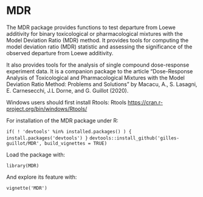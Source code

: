 # MDR
The MDR package provides functions to test departure from Loewe additivity for binary toxicological or pharmacological mixtures with the Model Deviation Ratio (MDR) method.
It provides tools for computing the model deviation ratio (MDR) statistic and assessing the significance 
of the observed departure from Loewe additivity. 

It also provides tools for the analysis of single compound dose-response experiment data. 
It is a companion package to the article “Dose-Response Analysis of Toxicological and Pharmacological Mixtures with the Model Deviation Ratio Method: Problems and
Solutions” by Macacu, A., S. Lasagni, E. Carnesecchi, J.L Dorne, and G. Guillot (2020). 

Windows users should first install Rtools: Rtools  https://cran.r-project.org/bin/windows/Rtools/

For installation of the MDR package under R: 

`if( ! 'devtools' %in% installed.packages() )
  { install.packages('devtools') }`
`devtools::install_github('gilles-guillot/MDR', build_vignettes = TRUE)`

Load the package with: 

`library(MDR)`

And explore its feature with:

`vignette('MDR')`
